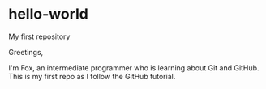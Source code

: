 # hello-world
My first repository

Greetings,

I'm Fox, an intermediate programmer who is learning about Git and GitHub. 
This is my first repo as I follow the GitHub tutorial. 
